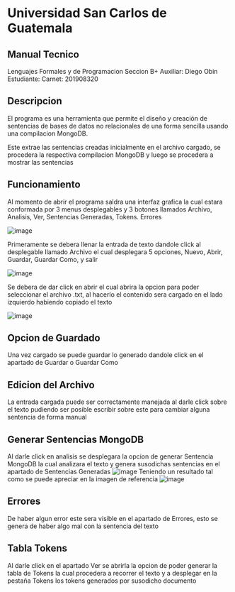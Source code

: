 # Universidad San Carlos de Guatemala
## Manual Tecnico


Lenguajes Formales y de Programacion
Seccion B+
Auxiliar: Diego Obin
Estudiante: 
Carnet: 201908320
## Descripcion

El programa es una herramienta que permite el diseño y creación de sentencias de bases de datos no relacionales de una forma sencilla usando una compilacion MongoDB. 

Este extrae las sentencias creadas inicialmente en el archivo cargado, se procedera la respectiva compilacion MongoDB y luego se procedera a mostrar las sentencias 


## Funcionamiento

Al momento de abrir el programa saldra una interfaz grafica la cual estara conformada por 3 menus desplegables y 3 botones llamados Archivo, Analisis, Ver, Sentencias Generadas, Tokens. Errores

![image](https://user-images.githubusercontent.com/98990317/235394112-0b5891f0-e0df-41a2-ba23-e3165cb1a9f6.png)


Primeramente se debera llenar la entrada de texto dandole click al desplegable llamado Archivo el cual desplegara 5 opciones, Nuevo, Abrir, Guardar, Guardar Como, y salir

![image](https://user-images.githubusercontent.com/98990317/235394312-1e921307-dca6-4d09-9d72-41dc398bd6fd.png)


Se debera de dar click en abrir el cual abrira la opcion para poder seleccionar el archivo .txt, al hacerlo el contenido sera cargado en el lado izquierdo habiendo copiado el texto

![image](https://user-images.githubusercontent.com/98990317/235394355-b9988db9-7bf2-45a7-8f79-ac118487c96c.png)


## Opcion de Guardado 
Una vez cargado se puede guardar lo generado dandole click en el apartado de Guardar o Guardar Como

## Edicion del Archivo 

La entrada cargada puede ser correctamente manejada al darle click sobre el texto pudiendo ser posible escribir sobre este para cambiar alguna sentencia de forma manual

## Generar Sentencias MongoDB

Al darle click en analisis se desplegara la opcion de generar Sentencia MongoDB la cual analizara el texto y genera susodichas sentencias en el apartado de Sentencias Generadas 
![image](https://user-images.githubusercontent.com/98990317/235394396-9f01ff94-e15e-46e3-a491-22dd5145405c.png)
Teniendo un resultado tal como se puede apreciar en la imagen de referencia
![image](https://user-images.githubusercontent.com/98990317/235394382-e2c9ca34-3cce-4a53-ad28-140f6f6ea1d1.png)


## Errores

De haber algun error este sera visible en el apartado de Errores, esto se genera de haber algo mal con la sentencia del texto

## Tabla Tokens

Al darle click en el apartado Ver se abrirla la opcion de poder generar la tabla de Tokens la cual procedera a recorrer el texto y a desplegar en la pestaña Tokens los tokens generados por susodicho documento
